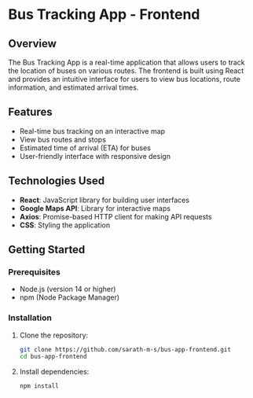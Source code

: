 # Bus Tracking App - Frontend

## Overview
The Bus Tracking App is a real-time application that allows users to track the location of buses on various routes. The frontend is built using React and provides an intuitive interface for users to view bus locations, route information, and estimated arrival times.

## Features
- Real-time bus tracking on an interactive map
- View bus routes and stops
- Estimated time of arrival (ETA) for buses
- User-friendly interface with responsive design

## Technologies Used
- **React**: JavaScript library for building user interfaces
- **Google Maps API**: Library for interactive maps
- **Axios**: Promise-based HTTP client for making API requests
- **CSS**: Styling the application

## Getting Started

### Prerequisites
- Node.js (version 14 or higher)
- npm (Node Package Manager)

### Installation
1. Clone the repository:
   ```bash
   git clone https://github.com/sarath-m-s/bus-app-frontend.git
   cd bus-app-frontend

2. Install dependencies:
   ```bash
   npm install

